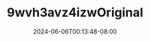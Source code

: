 --- 
title: "9wvh3avz4izwOriginal"
description: "video bokeh 9wvh3avz4izwOriginal full video full  "
date: 2024-06-06T00:13:48-08:00
file_code: "ephvdxz5xsmk"
draft: false
cover: "vqnq11ufrf2s6gy5.jpg"
tags: ["indo", "bokep-indo", "bokep-viral", "bokep-ig"]
length: 60
fld_id: "1483117"
foldername: "Arachu update"
categories: ["Arachu update"]
views: 0
---